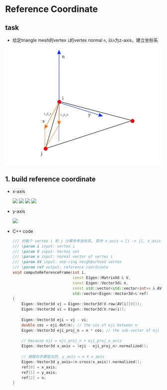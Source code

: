 # Reference Coordinate
## task

- 给定triangle mesh的vertex `i`的vertex normal `n`, 以`n`为z-axis，建立坐标系

![](pics/coordinate.jpg)

## 1. build reference coordinate

- x-axis

  <img src="http://latex.codecogs.com/gif.latex?e_{ji} = v_j - v_i" />

  <img src="http://latex.codecogs.com/gif.latex?e_{ji}^{n} = \vert e_{ji}\vert \cos\theta \cdot \mathbf{n} = \frac{e_{ji} \mathbf{n}}{\vert \mathbf{n} \vert } \cdot \mathbf{n}" />

  <img src="http://latex.codecogs.com/gif.latex?e_{ji}^{x} = e_{ji} - e_{ji}^{n}" />

  <img src="http://latex.codecogs.com/gif.latex?\mathbf{x} = \frac{e_{ji}^{x}}{\vert e_{ji}^{x} \vert}" />

- y-axis

  <img src="http://latex.codecogs.com/gif.latex?\mathbf{y}=\frac{\mathbf{n} \times \mathbf{x}}{\vert \mathbf{n} \times \mathbf{x} \vert}" />

- C++ code

  ```c++
  /// 对每个 vertex i 和 j 计算参考坐标系, 其中 x_axis = [i -> j], z_axis = \vec(n), y_axis = x_axis \times z_axis
  /// \param i input: vertex i
  /// \param V input: Vertex set
  /// \param n input: normal vector of vertex i
  /// \param AV input: one-ring neighborhood vertex
  /// \param ref output: reference coordinate
  void computeReferenceFrame(int i,
                             const Eigen::MatrixXd & V,
                             const Eigen::Vector3d& n,
                             const std::vector<std::vector<int>> & AV,
                             std::vector<Eigen::Vector3d>& ref)
  {
      Eigen::Vector3d vj = Eigen::Vector3d(V.row(AV[i][0]));
      Eigen::Vector3d vi = Eigen::Vector3d(V.row(i));
  
      Eigen::Vector3d eji = vj - vi;
      double cos = eji.dot(n); // the cos of eji between n
      Eigen::Vector3d eji_proj_n = n * cos; // the sub vector of eji projected onto n
  
      // because eji = eji_proj_n + eji_proj_x_axis
      Eigen::Vector3d x_axis = (eji - eji_proj_n).normalized();
  
      // 根据右手螺旋法则, y_axis = n X x_axis
      Eigen::Vector3d y_axis=(n.cross(x_axis)).normalized();
      ref[0] = x_axis;
      ref[1] = y_axis;
      ref[2] = n;
  }
  ```

  
